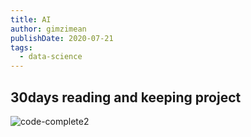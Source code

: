 ```yaml
---
title: AI 
author: gimzimean
publishDate: 2020-07-21
tags: 
  - data-science
---
```

## 30days reading and keeping project

![code-complete2](../docs/img/Screenshot_119.png)